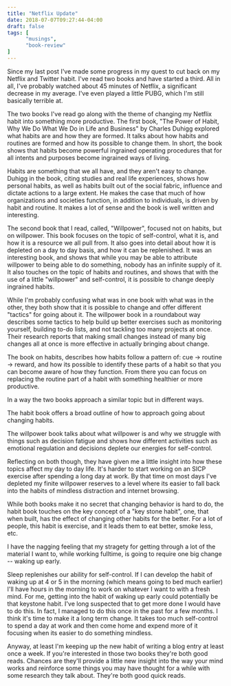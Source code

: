 ```yaml
---
title: "Netflix Update"
date: 2018-07-07T09:27:44-04:00
draft: false
tags: [
      "musings",
      "book-review"
]
---
```


Since my last post I've made some progress in my quest to cut back on
my Netflix and Twitter habit.  I've read two books and have started a
third.  All in all, I've probably watched about 45 minutes of Netflix,
a significant decrease in my average.  I've even played a little PUBG,
which I'm still basically terrible at.

The two books I've read go along with the theme of changing my Netflix
habit into something more productive.  The first book, "The Power of
Habit, Why We Do What We Do in Life and Business" by Charles Duhigg
explored what habits are and how they are formed.  It talks about how
habits and routines are formed and how its possible to change them.
In short, the book shows that habits become powerful ingrained
operating procedures that for all intents and purposes become
ingrained ways of living.

Habits are something that we all have, and they aren't easy to
change.  Duhigg in the book, citing studies and real life experiences,
shows how personal habits, as well as habits built out of the social
fabric, influence and dictate actions to a large extent.  He makes the
case that much of how organizations and societies function, in
addition to individuals, is driven by habit and routine.  It makes a
lot of sense and the book is well written and interesting.

The second book that I read, called, "Willpower", focused not on
habits, but on willpower.  This book focuses on the topic of
self-control, what it is, and how it is a resource we all pull from.
It also goes into detail about how it is depleted on a day to day
basis, and how it can be replenished.  It was an interesting book, and
shows that while you may be able to attribute willpower to being able
to do something, nobody has an infinite supply of it.  It also touches
on the topic of habits and routines, and shows that with the use of a
little "willpower" and self-control, it is possible to change deeply
ingrained habits.

While I'm probably confusing what was in one book with what was in the
other, they both show that it is possible to change and offer
different "tactics" for going about it.  The willpower book in a
roundabout way describes some tactics to help build up better
exercises such as monitoring yourself, building to-do lists, and not
tackling too many projects at once.  Their research reports that
making small changes instead of many big changes all at once is more
effective in actually bringing about change.

The book on habits, describes how habits follow a pattern of: cue ->
routine -> reward, and how its possible to identify these parts of a
habit so that you can become aware of how they function.  From there
you can focus on replacing the routine part of a habit with something
healthier or more productive.

In a way the two books approach a similar topic but in different
ways.

The habit book offers a broad outline of how to approach going about
changing habits.

The willpower book talks about what willpower is and why we struggle
with things such as decision fatigue and shows how different
activities such as emotional regulation and decisions deplete our
energies for self-control.

Reflecting on both though, they have given me a little insight into
how these topics affect my day to day life.  It's harder to start
working on an SICP exercise after spending a long day at work.  By
that time on most days I've depleted my finite willpower reserves to a
level where its easier to fall back into the habits of mindless
distraction and internet browsing.

While both books make it no secret that changing behavior is hard to
do, the habit book touches on the key concept of a "key stone habit",
one, that when built, has the effect of changing other habits for the
better.  For a lot of people, this habit is exercise, and it leads
them to eat better, smoke less, etc.

I have the nagging feeling that my stragety for getting through a lot
of the material I want to, while working fulltime, is going to require
one big change -- waking up early.

Sleep replenishes our ability for self-control.  If I can develop the
habit of waking up at 4 or 5 in the morning (which means going to bed
much earlier) I'll have hours in the morning to work on whatever I
want to with a fresh mind.  For me, getting into the habit of waking
up early could potentially be that keystone habit.  I've long
suspected that to get more done I would have to do this.  In fact, I
managed to do this once in the past for a few months.  I think it's
time to make it a long term change.  It takes too much self-control to
spend a day at work and then come home and expend more of it focusing
when its easier to do something mindless.

Anyway, at least I'm keeping up the new habit of writing a blog entry
at least once a week.  If you're interested in those two books they're
both good reads.  Chances are they'll provide a little new insight
into the way your mind works and reinforce some things you may have
thought for a while with some research they talk about.  They're both
good quick reads.


